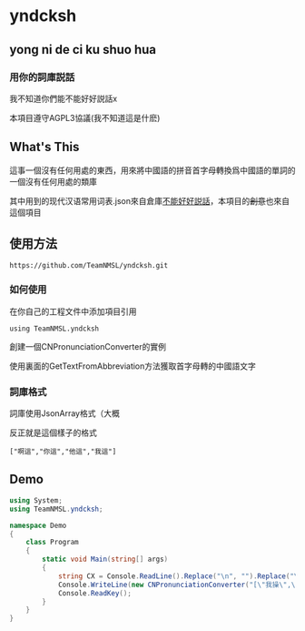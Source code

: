 # yndcksh

## yong ni de ci ku shuo hua

### 用你的詞庫説話
我不知道你們能不能好好説話x

本項目遵守AGPL3協議(我不知道這是什麽)

## What's This

這事一個沒有任何用處的東西，用來將中國語的拼音首字母轉換爲中國語的單詞的一個沒有任何用處的類庫

其中用到的现代汉语常用词表.json來自倉庫[不能好好説話](https://github.com/RimoChan/bnhhsh)，本項目的~~創意~~也來自這個項目

## 使用方法

```
https://github.com/TeamNMSL/yndcksh.git
```

### 如何使用

在你自己的工程文件中添加項目引用

```
using TeamNMSL.yndcksh
```

創建一個CNPronunciationConverter的實例

使用裏面的GetTextFromAbbreviation方法獲取首字母轉的中國語文字

### 詞庫格式

詞庫使用JsonArray格式（大概

反正就是這個樣子的格式

```
["啊這","你這","他這","我這"]
```

## Demo

```c#
using System;
using TeamNMSL.yndcksh;

namespace Demo
{
    class Program
    {
        static void Main(string[] args)
        {
            string CX = Console.ReadLine().Replace("\n", "").Replace("\r", "");
            Console.WriteLine(new CNPronunciationConverter("[\"我操\",\"呃呃\"]").GetTextFromAbbreviation(CX));
            Console.ReadKey();
        }
    }
}

```


